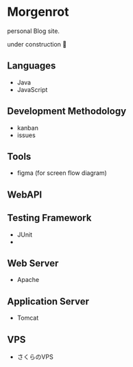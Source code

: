 # Morgenrot
personal Blog site.

under construction :construction:

## Languages 
- Java
- JavaScript

## Development Methodology
- kanban
- issues

## Tools
- figma (for screen flow diagram)

## WebAPI

## Testing Framework
- JUnit
- 

## Web Server
- Apache

## Application Server
- Tomcat

## VPS
- さくらのVPS
